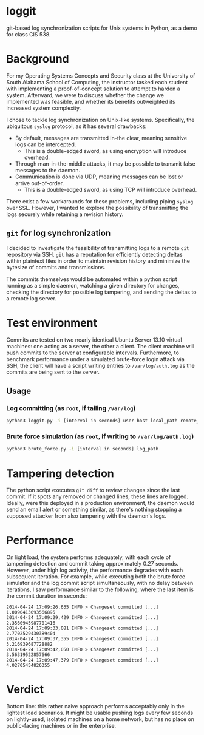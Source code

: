 loggit
======

git-based log synchronization scripts for Unix systems in Python, as a demo for class CIS 538.

# Background
For my Operating Systems Concepts and Security class at the University of South Alabama School of Computing, the instructor tasked each student with implementing a proof-of-concept solution to attempt to harden a system. Afterward, we were to discuss whether the change we implemented was feasible, and whether its benefits outweighted its increased system complexity.

I chose to tackle log synchronization on Unix-like systems. Specifically, the ubiquitous `syslog` protocol, as it has several drawbacks:

* By default, messages are transmitted in-the clear, meaning sensitive logs can be intercepted.
  * This is a double-edged sword, as using encryption will introduce overhead.
* Through man-in-the-middle attacks, it may be possible to transmit false messages to the daemon.
* Communication is done via UDP, meaning messages can be lost or arrive out-of-order.
  * This is a double-edged sword, as using TCP will introduce overhead.

There exist a few workarounds for these problems, including piping `syslog` over SSL. However, I wanted to explore the possibility of transmitting the logs securely while retaining a revision history.

## `git` for log synchronization
I decided to investigate the feasibility of transmitting logs to a remote `git` repository via SSH. `git` has a reputation for efficiently detecting deltas within plaintext files in order to maintain revision history and minimize the bytesize of commits and transmissions.

The commits themselves would be automated within a python script running as a simple daemon, watching a given directory for changes, checking the directory for possible log tampering, and sending the deltas to a remote log server.

# Test environment
Commits are tested on two nearly identical Ubuntu Server 13.10 virtual machines: one acting as a server, the other a client. The client machine will push commits to the server at configurable intervals. Furthermore, to benchmark performance under a simulated brute-force login attack via SSH, the client will have a script writing entries to `/var/log/auth.log` as the commits are being sent to the server.

## Usage

### Log committing (as `root`, if tailing `/var/log`)
```sh
python3 loggit.py -i [interval in seconds] user host local_path remote_path
```

### Brute force simulation (as `root`, if writing to `/var/log/auth.log`)
```sh
python3 brute_force.py -i [interval in seconds] log_path
```

# Tampering detection
The python script executes `git diff` to review changes since the last commit. If it spots any removed or changed lines, these lines are logged. Ideally, were this deployed in a production environment, the daemon would send an email alert or something similar, as there's nothing stopping a supposed attacker from also tampering with the daemon's logs.

# Performance
On light load, the system performs adequately, with each cycle of tampering detection and commit taking approximately 0.27 seconds. However, under high log activity, the performance degrades with each subsequent iteration. For example, while executing both the brute force simulator and the log commit script simultaneously, with no delay between iterations, I saw performance similar to the following, where the last item is the commit duration in seconds:

    2014-04-24 17:09:26,635 INFO > Changeset committed [...] 1.0090413093566895
    2014-04-24 17:09:29,429 INFO > Changeset committed [...] 2.3560945987701416
    2014-04-24 17:09:33,081 INFO > Changeset committed [...] 2.7702529430389404
    2014-04-24 17:09:37,355 INFO > Changeset committed [...] 3.216939687728882
    2014-04-24 17:09:42,050 INFO > Changeset committed [...] 3.56319522857666
    2014-04-24 17:09:47,379 INFO > Changeset committed [...] 4.02705454826355
    
# Verdict
Bottom line: this rather naive approach performs acceptably only in the lightest load scenarios. It might be usable pushing logs every few seconds on lightly-used, isolated machines on a home network, but has no place on public-facing machines or in the enterprise.
